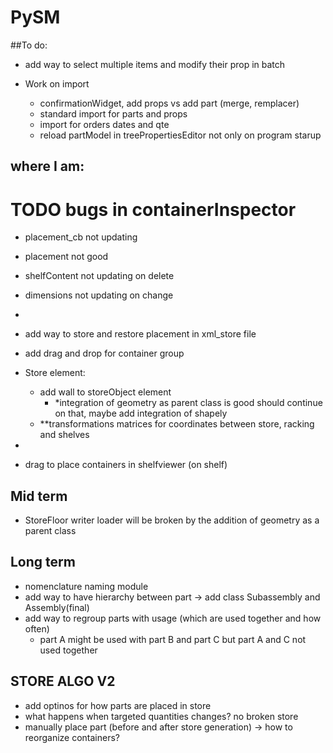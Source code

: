 
# PySM
##To do:
- add way to select multiple items and modify their prop in batch

- Work on import
    - confirmationWidget, add props vs add part (merge, remplacer)
    - standard import for parts and props
    - import for orders dates and qte
    - reload partModel in treePropertiesEditor not only on program starup

## where I am:
# TODO bugs in containerInspector
  - placement_cb not updating
  - placement not good
  - shelfContent not updating on delete
  - dimensions not updating on change
  - 


  - add way to store and restore placement in xml_store file
  - add drag and drop for container group

  - Store element:
      - add wall to storeObject element
        - *integration of geometry as parent class is good should continue on that, maybe add integration of shapely
      - **transformations matrices for coordinates between store, racking and shelves
  - 
    

- drag to place containers in shelfviewer (on shelf)


## Mid term
- StoreFloor writer loader will be broken by the addition of geometry as a parent class


## Long term
- nomenclature naming module
- add way to have hierarchy between part -> add class Subassembly and Assembly(final)
- add way to regroup parts with usage (which are used together and how often)
  - part A might be used with part B and part C but part A and C not used together



## STORE ALGO V2
- add optinos for how parts are placed in store
- what happens when targeted quantities changes? no broken store
- manually place part (before and after store generation) -> how to reorganize containers?
